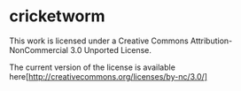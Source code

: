 # cricketworm

This work is licensed under a Creative Commons Attribution-NonCommercial 3.0 Unported License.

The current version of the license is available here[http://creativecommons.org/licenses/by-nc/3.0/] 
